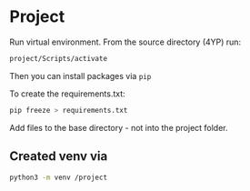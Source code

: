 # Project

Run virtual environment. From the source directory (4YP) run:

```bash
project/Scripts/activate
```

Then you can install packages via `pip`

To create the requirements.txt:

```bash
pip freeze > requirements.txt
```

Add files to the base directory - not into the project folder.

## Created venv via

```bash
python3 -m venv /project
```
